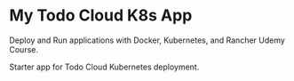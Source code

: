 # My Todo Cloud K8s App

Deploy and Run applications with Docker, Kubernetes, and Rancher Udemy Course.

Starter app for Todo Cloud Kubernetes deployment.

